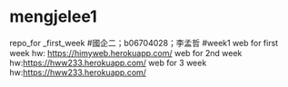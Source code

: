 # mengjelee1
repo_for _first_week
#國企二；b06704028；李孟哲
#week1
web for first week hw: https://himyweb.herokuapp.com/
web for 2nd week hw:https://hww233.herokuapp.com/
web for 3 week hw:https://hww233.herokuapp.com/
